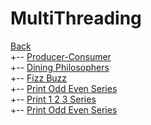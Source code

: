 # MultiThreading

[Back](../index.md)   <br/>
 +-- [Producer-Consumer](ProducerConsumer.md) <br/>
 +-- [Dining Philosophers](DiningPhilosophers.md) <br/>
 +-- [Fizz Buzz](FizzBuzz.md) <br/>
 +-- [Print Odd Even Series](Semaphores12Series.md) <br/>
 +-- [Print 1 2 3 Series](Threads123Series.md) <br/>
 +-- [Print Odd Even Series](Threads12Series.md) <br/>